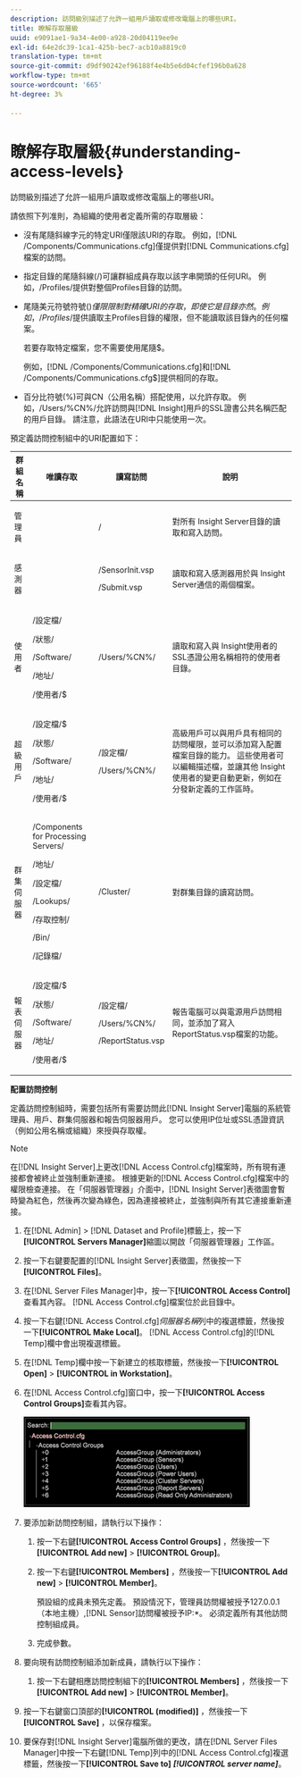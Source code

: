 ```yaml
---
description: 訪問級別描述了允許一組用戶讀取或修改電腦上的哪些URI。
title: 瞭解存取層級
uuid: e9091ae1-9a34-4e00-a928-20d04119ee9e
exl-id: 64e2dc39-1ca1-425b-bec7-acb10a8819c0
translation-type: tm+mt
source-git-commit: d9df90242ef96188f4e4b5e6d04cfef196b0a628
workflow-type: tm+mt
source-wordcount: '665'
ht-degree: 3%

---
```


# 瞭解存取層級{#understanding-access-levels}

訪問級別描述了允許一組用戶讀取或修改電腦上的哪些URI。

請依照下列准則，為組織的使用者定義所需的存取層級：

* 沒有尾隨斜線字元的特定URI僅限該URI的存取。 例如，[!DNL /Components/Communications.cfg]僅提供對[!DNL Communications.cfg]檔案的訪問。

* 指定目錄的尾隨斜線(/)可讓群組成員存取以該字串開頭的任何URI。 例如，/Profiles/提供對整個Profiles目錄的訪問。
* 尾隨美元符號符號($)僅限限制對精確URI的存取，即使它是目錄亦然。 例如，/Profiles/$提供讀取主Profiles目錄的權限，但不能讀取該目錄內的任何檔案。

   若要存取特定檔案，您不需要使用尾隨$。

   例如，[!DNL /Components/Communications.cfg]和[!DNL /Components/Communications.cfg$]提供相同的存取。

* 百分比符號(%)可與CN（公用名稱）搭配使用，以允許存取。 例如，/Users/%CN%/允許訪問與[!DNL Insight]用戶的SSL證書公共名稱匹配的用戶目錄。 請注意，此語法在URI中只能使用一次。

預定義訪問控制組中的URI配置如下：

<table id="table_8E6FDD741BF24E2DAD96A2919FAE6C7F"> 
 <thead> 
  <tr> 
   <th colname="col1" class="entry"> 群組名稱 </th> 
   <th colname="col2" class="entry"> 唯讀存取 </th> 
   <th colname="col3" class="entry"> 讀寫訪問 </th> 
   <th colname="col4" class="entry"> 說明 </th> 
  </tr> 
 </thead>
 <tbody> 
  <tr> 
   <td colname="col1"> <p>管理員 </p> </td> 
   <td colname="col2"> </td> 
   <td colname="col3"> <p>/ </p> </td> 
   <td colname="col4"> <p>對所有<span class="keyword"> Insight Server</span>目錄的讀取和寫入訪問。 </p> </td> 
  </tr> 
  <tr> 
   <td colname="col1"> <p>感測器 </p> </td> 
   <td colname="col2"> </td> 
   <td colname="col3"> <p>/SensorInit.vsp </p> <p>/Submit.vsp </p> </td> 
   <td colname="col4"> <p>讀取和寫入<span class="wintitle">感測器</span>用於與<span class="keyword"> Insight Server</span>通信的兩個檔案。 </p> </td> 
  </tr> 
  <tr> 
   <td colname="col1"> <p>使用者 </p> </td> 
   <td colname="col2"> <p>/設定檔/ </p> <p>/狀態/ </p> <p>/Software/ </p> <p>/地址/ </p> <p>/使用者/$ </p> </td> 
   <td colname="col3"> /Users/%CN%/ </td> 
   <td colname="col4"> <p>讀取和寫入與<span class="keyword"> Insight</span>使用者的SSL憑證公用名稱相符的使用者目錄。 </p> </td> 
  </tr> 
  <tr> 
   <td colname="col1"> <p>超級用戶 </p> </td> 
   <td colname="col2"> <p>/設定檔/$ </p> <p>/狀態/ </p> <p>/Software/ </p> <p>/地址/ </p> <p>/使用者/$ </p> </td> 
   <td colname="col3"> <p>/設定檔/ </p> <p>/Users/%CN%/ </p> </td> 
   <td colname="col4"> <p>高級用戶可以與用戶具有相同的訪問權限，並可以添加寫入配置檔案目錄的能力。 這些使用者可以編輯描述檔，並讓其他<span class="keyword"> Insight</span>使用者的變更自動更新，例如在分發新定義的工作區時。 </p> </td> 
  </tr> 
  <tr> 
   <td colname="col1"> <p>群集伺服器 </p> </td> 
   <td colname="col2"> <p>/Components for Processing Servers/ </p> <p>/地址/ </p> <p>/設定檔/ </p> <p>/Lookups/ </p> <p>/存取控制/ </p> <p>/Bin/ </p> <p>/記錄檔/ </p> </td> 
   <td colname="col3"> <p>/Cluster/ </p> </td> 
   <td colname="col4"> <p>對群集目錄的讀寫訪問。 </p> </td> 
  </tr> 
  <tr> 
   <td colname="col1"> <p>報表伺服器 </p> </td> 
   <td colname="col2"> <p>/設定檔/$ </p> <p>/狀態/ </p> <p>/Software/ </p> <p>/地址/ </p> <p>/使用者/$ </p> </td> 
   <td colname="col3"> <p>/設定檔/ </p> <p>/Users/%CN%/ </p> <p>/ReportStatus.vsp </p> </td> 
   <td colname="col4"> <p>報告電腦可以與電源用戶訪問相同，並添加了寫入<span class="filepath"> ReportStatus.vsp</span>檔案的功能。 </p> </td> 
  </tr> 
 </tbody> 
</table>

**配置訪問控制**

定義訪問控制組時，需要包括所有需要訪問此[!DNL Insight Server]電腦的系統管理員、用戶、群集伺服器和報告伺服器用戶。 您可以使用IP位址或SSL憑證資訊（例如公用名稱或組織）來授與存取權。

>[!NOTE]
>
>在[!DNL Insight Server]上更改[!DNL Access Control.cfg]檔案時，所有現有連接都會被終止並強制重新連接。 根據更新的[!DNL Access Control.cfg]檔案中的權限檢查連接。 在「伺服器管理器」介面中，[!DNL Insight Server]表徵圖會暫時變為紅色，然後再次變為綠色，因為連接被終止，並強制與所有其它連接重新連接。

1. 在[!DNL Admin] > [!DNL Dataset and Profile]標籤上，按一下&#x200B;**[!UICONTROL Servers Manager]**&#x200B;縮圖以開啟「伺服器管理器」工作區。

1. 按一下右鍵要配置的[!DNL Insight Server]表徵圖，然後按一下&#x200B;**[!UICONTROL Files]**。

1. 在[!DNL Server Files Manager]中，按一下&#x200B;**[!UICONTROL Access Control]**&#x200B;查看其內容。 [!DNL Access Control.cfg]檔案位於此目錄中。

1. 按一下右鍵[!DNL Access Control.cfg]*伺服器名稱*&#x200B;列中的複選標籤，然後按一下&#x200B;**[!UICONTROL Make Local]**。 [!DNL Access Control.cfg]的[!DNL Temp]欄中會出現複選標籤。

1. 在[!DNL Temp]欄中按一下新建立的核取標籤，然後按一下&#x200B;**[!UICONTROL Open]** > **[!UICONTROL in Workstation]**。

1. 在[!DNL Access Control.cfg]窗口中，按一下&#x200B;**[!UICONTROL Access Control Groups]**&#x200B;查看其內容。

   ![](assets/access_ctrl_cfg.png)

1. 要添加新訪問控制組，請執行以下操作：

   1. 按一下右鍵&#x200B;**[!UICONTROL Access Control Groups]** ，然後按一下&#x200B;**[!UICONTROL Add new]** > **[!UICONTROL Group]**。

   1. 按一下右鍵&#x200B;**[!UICONTROL Members]** ，然後按一下&#x200B;**[!UICONTROL Add new]** > **[!UICONTROL Member]**。

      預設組的成員未預先定義。 預設情況下，管理員訪問權被授予127.0.0.1（本地主機）,[!DNL Sensor]訪問權被授予IP:*。 必須定義所有其他訪問控制組成員。

   1. 完成參數。

1. 要向現有訪問控制組添加新成員，請執行以下操作：

   1. 按一下右鍵相應訪問控制組下的&#x200B;**[!UICONTROL Members]** ，然後按一下&#x200B;**[!UICONTROL Add new]** > **[!UICONTROL Member]**。

1. 按一下右鍵窗口頂部的&#x200B;**[!UICONTROL (modified)]** ，然後按一下&#x200B;**[!UICONTROL Save]** ，以保存檔案。

1. 要保存對[!DNL Insight Server]電腦所做的更改，請在[!DNL Server Files Manager]中按一下右鍵[!DNL Temp]列中的[!DNL Access Control.cfg]複選標籤，然後按一下&#x200B;**[!UICONTROL Save to]** ***[!UICONTROL server name]***。
